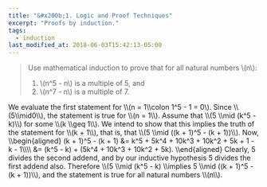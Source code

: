 ```yaml
---
title: "&#x200b;1. Logic and Proof Techniques"
excerpt: "Proofs by induction."
tags:
  - induction
last_modified_at: 2018-06-03T15:42:13-05:00
---
```


> Use mathematical induction to prove that for all natural numbers \\(n\\):
> 1. \\(n^5 - n\\) is a multiple of 5, and
> 2. \\(n^7 - n\\) is a multiple of 7.

<div class="proof">
  We evaluate the first statement for \\(n = 1\\colon 1^5 - 1 = 0\).
  Since \\(5\\mid0\\), the statement is true for \\(n = 1\\). Assume that
  \\(5 \\mid (k^5 - k)\\) for some \\(k \\geq 1\\). We intend to show that this
  implies the truth of the statement for \\(k + 1\\), that is, that
  \\(5 \\mid ((k + 1)^5 - (k + 1))\\). Now,
  \\begin{aligned}
    (k + 1)^5 - (k + 1) &= k^5 + 5k^4 + 10k^3 + 10k^2 + 5k + 1 - k - 1\\\\
    &= (k^5 - k) + (5k^4 + 10k^3 + 10k^2 + 5k).
  \\end{aligned}
  Clearly, 5 divides the second addend, and by our inductive hypothesis
  5 divides the first addend also. Therefore \\(5 \\mid (k^5 - k) \\implies
  5 \\mid ((k + 1)^5 - (k + 1))\\), and the statement is true for all
  natural numbers \\(n\\).
</div>
